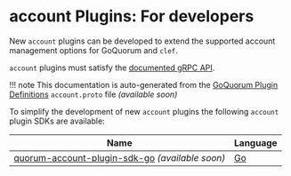 # account Plugins: For developers

New `account` plugins can be developed to extend the supported account management options for GoQuorum and `clef`. 

`account` plugins must satisfy the [documented gRPC API](interface.md).  

!!! note 
    This documentation is auto-generated from the [GoQuorum Plugin Definitions](https://github.com/ConsenSys/quorum-plugin-definitions) `account.proto` file *(available soon)*

To simplify the development of new `account` plugins the following `account` plugin SDKs are available: 

| Name | Language |
| --- | --- | 
| [quorum-account-plugin-sdk-go](https://github.com/ConsenSys/quorum-account-plugin-sdk-go) *(available soon)* | [Go](https://golang.org)
